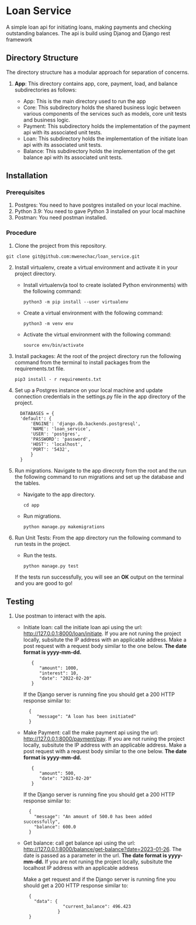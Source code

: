# Loan Service
A simple loan api for initiating loans, making payments and checking outstanding balances. The api is build using Djanog and Django rest framework

## Directory Structure
The directory structure has a modular approach for separation of concerns.

1. **App**: This directory contains app, core, payment, load, and balance subdirectories as follows:
  
    - App: This is the main directory used to run the app
    - Core: This subdirectory holds the shared business logic between various components of the services such as models, core unit tests and business logic.
    - Payment: This subdirectory holds the implementation of the payment api with its associated unit tests.
    - Loan: This subdirectory holds the implementation of the initiate loan api with its associated unit tests.
    - Balance: This subdirectory holds the implementation of the get balance api with its associated unit tests.

## Installation

### Prerequisites
1. Postgres: You need to have postgres installed on your local machine.
2. Python 3.9: You need to gave Python 3 installed on your local machine
3. Postman: You need postman installed.

### Procedure
1. Clone the project from this repository.
  ```
  git clone git@github.com:mwenechac/loan_service.git
  ```
2. Install virtualenv, create a virtual environment and activate it in your project directory.
   - Install virtualenv(a tool to create isolated Python environments) with the following command:
      ```
      python3 -m pip install --user virtualenv
      ```
   - Create a virtual environment with the following command:
      ```
      python3 -m venv env
      ```
    
   - Activate the virtual environment with the following command:
      ```
      source env/bin/activate
      ```
 3. Install packages:
 At the root of the project directory run the following command from the terminal to install packages from the requirements.txt file.
 
    ```
    pip3 install - r requirements.txt
    ```
 4. Set up a Postgres instance on your local machine and update connection credentials in the settings.py file in the app directory of the project.
 
    ```
      DATABASES = {
      'default': {
          'ENGINE': 'django.db.backends.postgresql',
          'NAME': 'loan_service',
          'USER': 'postgres',
          'PASSWORD': 'password',
          'HOST': 'localhost',
          'PORT': '5432',
          }
      }
    ```
 5. Run migrations.
 Navigate to the app direcroty from the root and the run the following command to run migrations and set up the database and the tables.
    - Navigate to the app directory.
      
        ```
        cd app
        ```
     - Run migrations.
     
          ```
          python manage.py makemigrations
          ```
     
 
 6. Run Unit Tests:
 From the app directory run the following command to run tests in the project.
     - Run the tests.
     
          ```
          python manage.py test
          ```
     If the tests run successfully, you will see an **OK** output on the terminal and you are good to go!
     
## Testing

 1. Use postman to interact with the apis.
    - Initiate loan: call the initiate loan api using the url: http://127.0.0.1:8000/loan/initiate. If you are not runing the project locally, subsitute the IP address with an applicable address. Make a post request with a request body similar to the one below. **The date format is yyyy-mm-dd.**
    
        ```
           {
              "amount": 1000,
              "interest": 10,
              "date": "2022-02-20"
           }
        ```
        If the Django server is running fine you should get a 200 HTTP response similar to:
        
        ```
          {
             "message": "A loan has been initiated"
          }
        ```
     - Make Payment: call the make payment api using the url: http://127.0.0.1:8000/payment/pay. If you are not runing the project locally, subsitute the IP            address with an applicable address. Make a post request with a request body similar to the one below. **The date format is yyyy-mm-dd.**
    
        ```
           {
              "amount": 500,
              "date": "2023-02-20"
           }
        ```
        If the Django server is running fine you should get a 200 HTTP response similar to:
        
        ```
          {
            "message": "An amount of 500.0 has been added successfully",
            "balance": 600.0
          }
        ```
    - Get balance: call get balance api using the url: http://127.0.0.1:8000/balance/get-balance?date=2023-01-26. The date is passed as a parameter in the url. **The date format is yyyy-mm-dd.** If you are not runing the project locally, subsitute the localhost IP address with an applicable address
   
        Make a get request and if the Django server is running fine you should get a 200 HTTP response similar to:
        
        ```
          {
            "data": {
                       "current_balance": 496.423
                     }
          }
        ```
 
